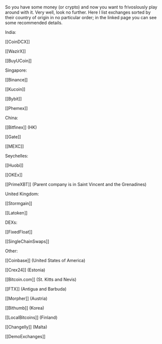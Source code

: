 So you have some money (or crypto) and now you want to frivoslously play around with it. Very well, look no further. Here I list exchanges sorted by their country of origin in no particular order; in the linked page you can see some recommended details.

India:

[[CoinDCX]]

[[WazirX]]

[[BuyUCoin]]

Singapore:

[[Binance]]

[[Kucoin]]

[[Bybit]]

[[Phemex]]

China:

[[Bitfinex]] (HK)

[[Gate]]

[[MEXC]]

Seychelles:

[[Huobi]]

[[OKEx]]

[[PrimeXBT]] (Parent company is in Saint Vincent and the Grenadines)

United Kingdom:

[[Stormgain]]

[[Latoken]]

DEXs:

[[FixedFloat]]

[[SingleChainSwaps]]


Other:

[[Coinbase]] (United States of America)

[[Crex24]] (Estonia)

[[Bitcoin.com]] (St. Kitts and Nevis)

[[FTX]] (Antigua and Barbuda)

[[Morpher]] (Austria)

[[Bithumb]] (Korea)

[[LocalBitcoins]] (Finland)

[[Changelly]] (Malta)

[[DemoExchanges]]